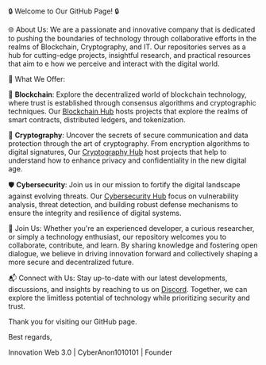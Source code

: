 🔒 Welcome to Our GitHub Page! 🔒

🌐 About Us:
We are a passionate and innovative company that is dedicated to pushing the boundaries 
of technology through collaborative efforts in the realms of Blockchain, Cryptography, and IT. Our repositories serves as a hub for cutting-edge 
projects, insightful research, and practical resources that aim to e how we perceive and interact with the digital world.

🔗 What We Offer:

🔐 **Blockchain**: Explore the decentralized world of blockchain technology, where trust is established through consensus algorithms and cryptographic techniques. Our [Blockchain Hub](https://github.com/Innovation-Web-3-0-Blockchain) hosts projects that explore the realms of smart contracts, distributed ledgers, and tokenization.

🔑 **Cryptography**: Uncover the secrets of secure communication and data protection through the art of cryptography. From encryption algorithms to digital signatures, Our [Cryptography Hub](https://github.com/Innovation-Web-3-0-Cryptography) host projects that help to understand how to enhance privacy and confidentiality in the new digital age.

🛡️ **Cybersecurity**: Join us in our mission to fortify the digital landscape against evolving threats. Our [Cybersecurity Hub](https://github.com/Innovation-Web-3-0-Cybersecurity) focus on vulnerability analysis, threat detection, and building robust defense mechanisms to ensure the integrity and resilience of digital systems.

🤝 Join Us:
Whether you're an experienced developer, a curious researcher, or simply a technology enthusiast, our repository welcomes you to collaborate, contribute, and learn. By sharing knowledge and fostering open dialogue, we believe in driving innovation forward and collectively shaping a more secure and decentralized future.

📬 Connect with Us:
Stay up-to-date with our latest developments, discussions, and insights by reaching to us on [Discord](https://discord.gg/3US7BJC82V). Together, we can explore the limitless potential of technology while prioritizing security and trust.

Thank you for visiting our GitHub page.

Best regards,

Innovation Web 3.0 | CyberAnon1010101 | Founder

